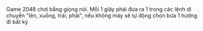 Game 2048 chơi bằng giọng nói. Mỗi 1 giây phải đưa ra 1 trong các lệnh di chuyển "lên, xuống, trái, phải", nếu không máy sẽ tự động chọn bừa 1 hướng đi bất kỳ
